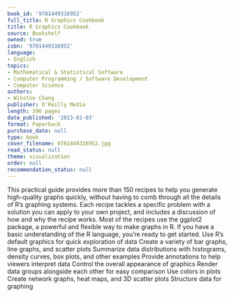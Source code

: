 ```yaml
---
book_id: '9781449316952'
full_title: R Graphics Cookbook
title: R Graphics Cookbook
source: Bookshelf
owned: true
isbn: '9781449316952'
language:
- English
topics:
- Mathematical & Statistical Software
- Computer Programming / Software Development
- Computer Science
authors:
- Winston Chang
publisher: O'Reilly Media
length: 396 pages
date_published: '2013-01-03'
format: Paperback
purchase_date: null
type: book
cover_filename: 9781449316952.jpg
read_status: null
theme: visualization
order: null
recommendation_status: null
---
```

This practical guide provides more than 150 recipes to help you generate high-quality graphs quickly, without having to comb through all the details of R’s graphing systems. Each recipe tackles a specific problem with a solution you can apply to your own project, and includes a discussion of how and why the recipe works.
Most of the recipes use the ggplot2 package, a powerful and flexible way to make graphs in R. If you have a basic understanding of the R language, you’re ready to get started.
Use R’s default graphics for quick exploration of data
Create a variety of bar graphs, line graphs, and scatter plots
Summarize data distributions with histograms, density curves, box plots, and other examples
Provide annotations to help viewers interpret data
Control the overall appearance of graphics
Render data groups alongside each other for easy comparison
Use colors in plots
Create network graphs, heat maps, and 3D scatter plots
Structure data for graphing

